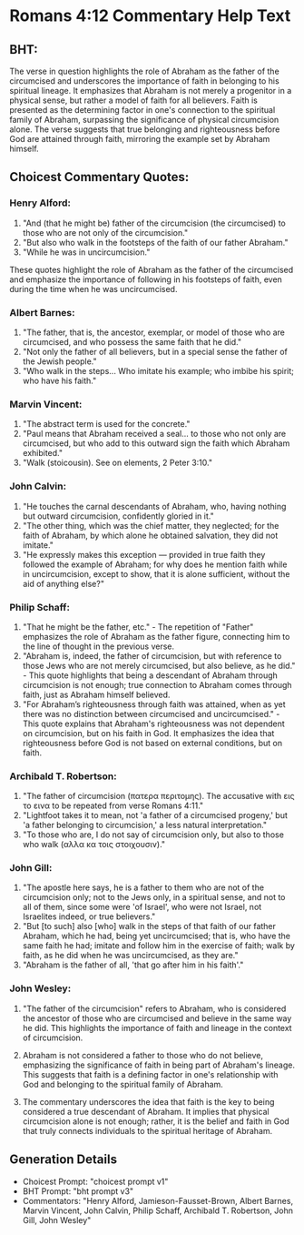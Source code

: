 # Romans 4:12 Commentary Help Text

## BHT:
The verse in question highlights the role of Abraham as the father of the circumcised and underscores the importance of faith in belonging to his spiritual lineage. It emphasizes that Abraham is not merely a progenitor in a physical sense, but rather a model of faith for all believers. Faith is presented as the determining factor in one's connection to the spiritual family of Abraham, surpassing the significance of physical circumcision alone. The verse suggests that true belonging and righteousness before God are attained through faith, mirroring the example set by Abraham himself.

## Choicest Commentary Quotes:
### Henry Alford:
1. "And (that he might be) father of the circumcision (the circumcised) to those who are not only of the circumcision." 
2. "But also who walk in the footsteps of the faith of our father Abraham."
3. "While he was in uncircumcision."

These quotes highlight the role of Abraham as the father of the circumcised and emphasize the importance of following in his footsteps of faith, even during the time when he was uncircumcised.

### Albert Barnes:
1. "The father, that is, the ancestor, exemplar, or model of those who are circumcised, and who possess the same faith that he did."
2. "Not only the father of all believers, but in a special sense the father of the Jewish people."
3. "Who walk in the steps... Who imitate his example; who imbibe his spirit; who have his faith."

### Marvin Vincent:
1. "The abstract term is used for the concrete." 
2. "Paul means that Abraham received a seal... to those who not only are circumcised, but who add to this outward sign the faith which Abraham exhibited."
3. "Walk (stoicousin). See on elements, 2 Peter 3:10."

### John Calvin:
1. "He touches the carnal descendants of Abraham, who, having nothing but outward circumcision, confidently gloried in it."
2. "The other thing, which was the chief matter, they neglected; for the faith of Abraham, by which alone he obtained salvation, they did not imitate."
3. "He expressly makes this exception — provided in true faith they followed the example of Abraham; for why does he mention faith while in uncircumcision, except to show, that it is alone sufficient, without the aid of anything else?"

### Philip Schaff:
1. "That he might be the father, etc." - The repetition of "Father" emphasizes the role of Abraham as the father figure, connecting him to the line of thought in the previous verse.
2. "Abraham is, indeed, the father of circumcision, but with reference to those Jews who are not merely circumcised, but also believe, as he did." - This quote highlights that being a descendant of Abraham through circumcision is not enough; true connection to Abraham comes through faith, just as Abraham himself believed.
3. "For Abraham’s righteousness through faith was attained, when as yet there was no distinction between circumcised and uncircumcised." - This quote explains that Abraham's righteousness was not dependent on circumcision, but on his faith in God. It emphasizes the idea that righteousness before God is not based on external conditions, but on faith.

### Archibald T. Robertson:
1. "The father of circumcision (πατερα περιτομης). The accusative with εις το εινα to be repeated from verse Romans 4:11."
2. "Lightfoot takes it to mean, not 'a father of a circumcised progeny,' but 'a father belonging to circumcision,' a less natural interpretation."
3. "To those who are, I do not say of circumcision only, but also to those who walk (αλλα κα τοις στοιχουσιν)."

### John Gill:
1. "The apostle here says, he is a father to them who are not of the circumcision only; not to the Jews only, in a spiritual sense, and not to all of them, since some were 'of Israel', who were not Israel, not Israelites indeed, or true believers."
2. "But [to such] also [who] walk in the steps of that faith of our father Abraham, which he had, being yet uncircumcised; that is, who have the same faith he had; imitate and follow him in the exercise of faith; walk by faith, as he did when he was uncircumcised, as they are."
3. "Abraham is the father of all, 'that go after him in his faith'."

### John Wesley:
1. "The father of the circumcision" refers to Abraham, who is considered the ancestor of those who are circumcised and believe in the same way he did. This highlights the importance of faith and lineage in the context of circumcision.

2. Abraham is not considered a father to those who do not believe, emphasizing the significance of faith in being part of Abraham's lineage. This suggests that faith is a defining factor in one's relationship with God and belonging to the spiritual family of Abraham.

3. The commentary underscores the idea that faith is the key to being considered a true descendant of Abraham. It implies that physical circumcision alone is not enough; rather, it is the belief and faith in God that truly connects individuals to the spiritual heritage of Abraham.


## Generation Details
- Choicest Prompt: "choicest prompt v1"
- BHT Prompt: "bht prompt v3"
- Commentators: "Henry Alford, Jamieson-Fausset-Brown, Albert Barnes, Marvin Vincent, John Calvin, Philip Schaff, Archibald T. Robertson, John Gill, John Wesley"
